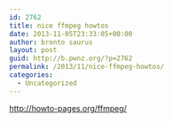```yaml
---
id: 2762
title: nice ffmpeg howtos
date: 2013-11-05T23:33:05+00:00
author: bronto saurus
layout: post
guid: http://b.pwnz.org/?p=2762
permalink: /2013/11/nice-ffmpeg-howtos/
categories:
  - Uncategorized
---
```

<http://howto-pages.org/ffmpeg/>
